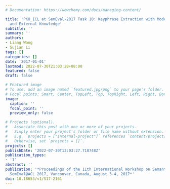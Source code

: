 ```yaml
---
# Documentation: https://wowchemy.com/docs/managing-content/

title: 'PKU_ICL at SemEval-2017 Task 10: Keyphrase Extraction with Model Ensemble
  and External Knowledge'
subtitle: ''
summary: ''
authors:
- Liang Wang
- Sujian Li
tags: []
categories: []
date: '2017-01-01'
lastmod: 2022-07-30T21:03:28+08:00
featured: false
draft: false

# Featured image
# To use, add an image named `featured.jpg/png` to your page's folder.
# Focal points: Smart, Center, TopLeft, Top, TopRight, Left, Right, BottomLeft, Bottom, BottomRight.
image:
  caption: ''
  focal_point: ''
  preview_only: false

# Projects (optional).
#   Associate this post with one or more of your projects.
#   Simply enter your project's folder or file name without extension.
#   E.g. `projects = ["internal-project"]` references `content/project/deep-learning/index.md`.
#   Otherwise, set `projects = []`.
projects: []
publishDate: '2022-07-30T13:03:27.718748Z'
publication_types:
- '1'
abstract: ''
publication: '*Proceedings of the 11th International Workshop on Semantic Evaluation,
  SemEval@ACL 2017, Vancouver, Canada, August 3-4, 2017*'
doi: 10.18653/v1/S17-2161
---
```

